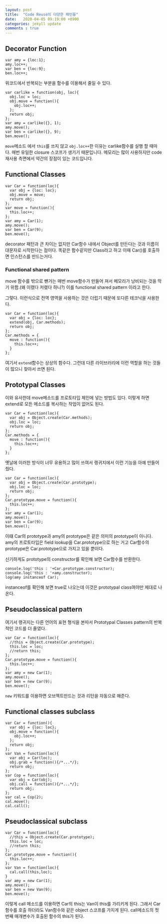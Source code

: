 ```yaml
---
layout: post
title:  "Code Reuse의 다양한 패턴들"
date:   2020-04-05 09:19:00 +0900
categories: jekyll update
comments : true
---
```


##  Decorator Function
```
var amy = {loc:1};
amy.loc++;
var ben = {loc:9};
ben.loc++;
```
위코드에서 반복되는 부분을 함수를 이용해서 줄일 수 있다.
```
var carlike = function(obj, loc){
  obj.loc = loc;
  obj.move = function(){
    obj.loc++;
  };
  return obj;
};
var amy = carlike({}, 1);
amy.move();
var ben = carlike({}, 9);
ben.move();
```

`move`메소드 에서 `this`를 쓰지 않고 `obj.loc++`한 이유는 carlike함수를 실행 할 때마다. 매번 유일한 closure 스코프가 생기기 때문입니다. 메모리는 많이 사용하지만 code 재사용 측면에서 약간의 장점이 있는 코드입니다.

## Functional Classes
```
var Car = function(loc){
  var obj = {loc: loc};
  obj.move = move;
  return obj;
};
var move = function(){
  this.loc++;
};
var amy = Car(1);
amy.move();
var ben = Car(9);
ben.move();
```
decorator 패턴과 큰 차이는 없지만 Car함수 내에서 Object를 만든다는 것과 이름이 대문자로 시작한다는 점이다. 똑같은 함수같지만 Class라고 하고 이때 Car()를 호출하면 인스턴스를 만드는거다.

### Functional shared pattern

move 함수를 밖으로 뺸거는 매번 move함수가 만들어 져서 메모리가 낭비되는 것을 막기 위함.(왜 이랬다 저랬다 하니?) 이를 functional shared pattern 이라고 한다.

그렇다. 이런식으로 전역 영역을 사용하는 것은 더럽기 때문에 또다른 테크닉을 사용한다.

```
var Car = function(loc){
  var obj = {loc: loc};
  extend(obj, Car.methods);
  return obj;
};
Car.methods = {
  move : function(){
    this.loc++;
  }
};
```
여기서 `extend`함수는 상상의 함수다. 그런데 다른 라이브러리에 이런 역할을 하는 것들이 많으니 찾아서 쓰면 된다.

## Prototypal Classes

이와 유사한데 move메소드를 프로토타입 체인에 넣는 방법도 있다. 이렇게 하면 extend로 모든 메소드를 복사하는 작업이 없어도 된다.
```
var Car = function(loc){
  var obj = Object.create(Car.methods);
  obj.loc = loc;
  return obj;
};
Car.methods = {
  move : function(){
    this.loc++;
  }
};
```
옛날에 이러한 방식이 너무 유용하고 많이 쓰여서 랭귀지에서 이런 기능을 아예 만들어 줬다.

```
var Car = function(loc){
  var obj = Object.create(Car.prototype);
  obj.loc = loc;
  return obj;
};
Car.prototype.move = function(){
  this.loc++;
};
var amy = Car(1);
amy.move();
var ben = Car(9);
ben.move();
```
이떄 Car의 prototype과 amy의 prototype은 같은 의미의 prototype이 아니다. amy의 프로토타입은 field lookup을 Car.prototype으로 하는 거고 Car함수의 prototype은 Car.prototype으로 가지고 있을 뿐이다.

신기하게도 prototype의 constructor를 확인해 보면 Car함수를 반환한다.
```
console.log('this : '+Car.prototype.constructor);
console.log('this : '+amy.constructor);
log(amy instanceof Car);
```
instanceof를 확인해 보면 true로 나오는데 이것은 prototypal class여야만 제대로 나온다.

## Pseudoclassical pattern

여기서 랭귀지는 다른 언어의 표현 형식을 본따서 Prototypal Classes pattern의 반복적인 코드를 더 줄였다.
```
var Car = function(loc){
  //this = Object.create(Car.prototype);
  this.loc = loc;
  //return this;
};
Car.prototype.move = function(){
  this.loc++;
};
var amy = new Car(1);
amy.move();
var ben = new Car(9);
ben.move();
```
`new` 키워드를 이용하면 오브젝트만드는 것과 리턴을 자동으로 해준다.

## Functional classes subclass

```
var Car = function(){
  var obj = {loc: loc};
  obj.move = function(){
    obj.loc++;
  };
  return obj;
};
var Van = function(loc){
  var obj = Car(loc);
  obj.grab = function(){/*...*/};
  return obj;
};
var Cop = function(loc){
  var obj = Car(obj);
  obj.call = function(){/*...*/};
  return obj;
};
var cal = Cop(2);
cal.move();
cal.call();
```

## Pseudoclassical subclass

```
var Car = function(loc){
  //this = Object.create(Car.prototype);
  this.loc = loc;
  //return this;
};
Car.prototype.move = function(){
  this.loc++;
};
var Van = function(loc){
  cal.call(this,loc);
}
var amy = new Car(1);
amy.move();
var ben = new Van(9);
ben.move();
```

이렇게 call 메소드를 이용하면 Car의 this는 Van이 this를 가리키게 된다. 그래서 Car함수를 호출 하더라도 Van함수와 같은 object 스코프를 가지게 된다. call메소드의 첫번째 매개변수가 호출된 함수의 this가 된다.
